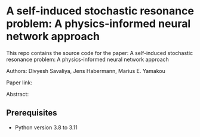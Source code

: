 # A self-induced stochastic resonance problem: A physics-informed neural network approach

This repo contains the source code for the paper: A self-induced stochastic resonance problem: A physics-informed neural network approach

Authors: Divyesh Savaliya, Jens Habermann, Marius E. Yamakou

Paper link:

Abstract:

## Prerequisites

- Python version 3.8 to 3.11




